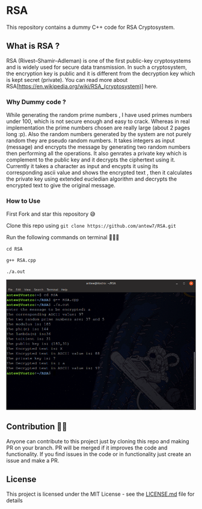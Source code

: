 # RSA

This repository contains a dummy C++ code for RSA Cryptosystem.

## What is RSA ?

RSA (Rivest–Shamir–Adleman) is one of the first public-key cryptosystems and is widely used for secure data transmission. In such a cryptosystem, the encryption key is public and it is different from the decryption key which is kept secret (private).
You can read more about RSA[https://en.wikipedia.org/wiki/RSA_(cryptosystem)] here.

### Why Dummy code ?

While generating the random prime numbers , I have used primes numbers under 100, which is not secure enough and easy to crack. Whereas in real implementation the prime numbers chosen are really large (about 2 pages long :p). Also the random numbers generated by the system are not purely random they are pseudo random numbers. It takes integers as input (message) and encrypts the message by generating two random numbers then performing all the operations. It also genrates a private key which is complement to the public key and it decrypts the ciphertext using it.
Currently it takes a character as input and encypts it using its corresponding ascii value and shows the encrypted text , then it calculates the private key using extended eucledian algorithm and decrypts the encrypted text to give the original message.



### How to Use

First Fork and star this repository 😅

Clone this repo using 
`git clone https://github.com/antew7/RSA.git`


Run the following commands on terminal 👨🏻‍💻

```
cd RSA
```
```
g++ RSA.cpp
```
```
./a.out
```
![Sample](image.png)


## Contribution 🖖🏻

Anyone can contribute to this project just by cloning this repo and making PR on your branch.
PR will be merged if it improves the code and functionality.
If you find issues in the code or in functionality just create an issue and make a PR.



## License

This project is licensed under the MIT License - see the [LICENSE.md](LICENSE.md) file for details


